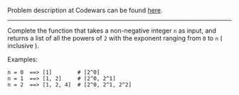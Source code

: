 Problem description at Codewars can be found
[here](https://www.codewars.com/kata/57a083a57cb1f31db7000028/train/python).

-------------

Complete the function that takes a non-negative integer `n` as input, and returns a list of all the
powers of `2` with the exponent ranging from `0` to `n` ( inclusive ).
<br>

Examples:
```
n = 0  ==> [1]        # [2^0]
n = 1  ==> [1, 2]     # [2^0, 2^1]
n = 2  ==> [1, 2, 4]  # [2^0, 2^1, 2^2]
```
